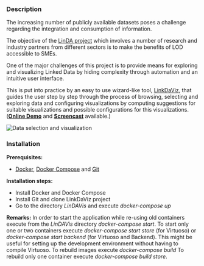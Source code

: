 ### Description

The increasing number of publicly available datasets poses a challenge regarding the integration and consumption of information.

The objective of the [LinDA project](http://linda-project.eu/) which involves a number of research and industry partners from different sectors is to make the benefits of LOD accessible to SMEs.

One of the major challenges of this project is to provide means for exploring and visualizing Linked Data by hiding complexity through automation and an intuitive user interface.

This is put into practice by an easy to use wizard-like tool, [LinkDaViz](http://eis.iai.uni-bonn.de/Projects/LinkDaViz/), that guides the user step by step through the process of browsing, selecting and exploring data and configuring visualizations by computing suggestions for suitable visualizations and possible configurations for this visualizations. ([**Online Demo**](http://ec2-54-200-237-129.us-west-2.compute.amazonaws.com:4200) and [**Screencast**](https://drive.google.com/file/d/0B3uXlknE4eJrRjZFTVdtbXRCejQ/view) available.)

![Data selection and visualization](https://www.dropbox.com/s/lofec1mnfbpent7/Visualization-Workflow-UI-res2.jpg?dl=1 "Data selection and visualization")




### Installation

**Prerequisites:**
- [Docker](http://docs.docker.com/installation/), [Docker Compose](http://docs.docker.com/installation/) and [Git](http://git-scm.com/) 

**Installation steps:**
- Install Docker and Docker Compose
- Install Git and clone LinkDaViz project 
- Go to the directory _LinDAVis_ and execute _docker-compose_ _up_

**Remarks:**
In order to start the application while re-using old containers execute from the _LinDAVis_ directory _docker-compose_ _start_. To start only one or two containers execute _docker-compose_ _start_ _store_ (for Virtuoso) or _docker-compose_ _start_ _backend_ (for Virtuoso and Backend). This might be useful for setting up the development environment without having to compile Virtuoso. To rebuild images execute _docker-compose_ _build_
To rebuild only one container execute _docker-compose_ _build_ _store_.

